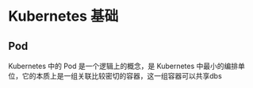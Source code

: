 # Kubernetes 基础

## Pod 

Kubernetes 中的 Pod 是一个逻辑上的概念，是 Kubernetes 中最小的编排单位，它的本质上是一组关联比较密切的容器，这一组容器可以共享dbs